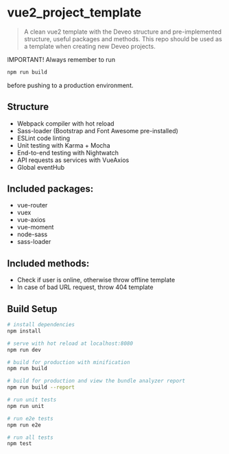 # vue2_project_template
> A clean vue2 template with the Deveo structure and pre-implemented structure, useful packages and methods. This repo should be used as a template when creating new Deveo projects.

IMPORTANT! Always remember to run
``` bash
npm run build
```
before pushing to a production environment.

## Structure
* Webpack compiler with hot reload
* Sass-loader (Bootstrap and Font Awesome pre-installed)
* ESLint code linting
* Unit testing with Karma + Mocha
* End-to-end testing with Nightwatch
* API requests as services with VueAxios
* Global eventHub

## Included packages:
* vue-router
* vuex
* vue-axios
* vue-moment
* node-sass
* sass-loader

## Included methods:
* Check if user is online, otherwise throw offline template
* In case of bad URL request, throw 404 template

## Build Setup

``` bash
# install dependencies
npm install

# serve with hot reload at localhost:8080
npm run dev

# build for production with minification
npm run build

# build for production and view the bundle analyzer report
npm run build --report

# run unit tests
npm run unit

# run e2e tests
npm run e2e

# run all tests
npm test
```
